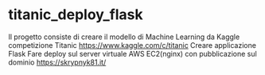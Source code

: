 # titanic_deploy_flask

Il progetto consiste di creare il modello di Machine Learning da Kaggle 
competizione Titanic https://www.kaggle.com/c/titanic
Creare applicazione Flask
Fare deploy sul server virtuale AWS EC2(nginx)
con pubblicazione sul dominio https://skrypnyk81.it/
